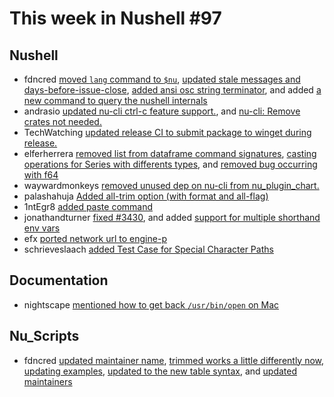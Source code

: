 # This week in Nushell #97

## Nushell

- fdncred [moved `lang` command to `$nu`](https://github.com/nushell/nushell/pull/3720), [updated stale messages and days-before-issue-close](https://github.com/nushell/nushell/pull/3714), [added ansi osc string terminator](https://github.com/nushell/nushell/pull/3712), and added [a new command to query the nushell internals](https://github.com/nushell/nushell/pull/3704)
- andrasio [updated nu-cli ctrl-c feature support.](https://github.com/nushell/nushell/pull/3718), and [nu-cli: Remove crates not needed.](https://github.com/nushell/nushell/pull/3716)
- TechWatching [updated release CI to submit package to winget during release.](https://github.com/nushell/nushell/pull/3717)
- elferherrera [removed list from dataframe command signatures](https://github.com/nushell/nushell/pull/3713), [casting operations for Series with differents types](https://github.com/nushell/nushell/pull/3702), and [removed bug occurring with f64](https://github.com/nushell/nushell/pull/3697)
- waywardmonkeys [removed unused dep on nu-cli from nu_plugin_chart.](https://github.com/nushell/nushell/pull/3709)
- palashahuja [Added all-trim option (with format and all-flag)](https://github.com/nushell/nushell/pull/3696)
- 1ntEgr8 [added paste command](https://github.com/nushell/nushell/pull/3694)
- jonathandturner [fixed #3430](https://github.com/nushell/nushell/pull/3693), and added [support for multiple shorthand env vars](https://github.com/nushell/nushell/pull/3692)
- efx [ported network url to engine-p](https://github.com/nushell/nushell/pull/3690)
- schrieveslaach [added Test Case for Special Character Paths](https://github.com/nushell/nushell/pull/3596)

## Documentation

- nightscape [mentioned how to get back `/usr/bin/open` on Mac](https://github.com/nushell/nushell.github.io/pull/153)

## Nu_Scripts

- fdncred [updated maintainer name](https://github.com/nushell/nu_scripts/pull/71), [trimmed works a little differently now, updating examples](https://github.com/nushell/nu_scripts/pull/70), [updated to the new table syntax](https://github.com/nushell/nu_scripts/pull/69), and [updated maintainers](https://github.com/nushell/nu_scripts/pull/68)
